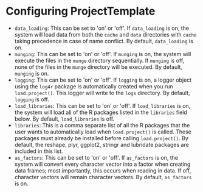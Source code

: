 # Configuring ProjectTemplate

* `data_loading`: This can be set to 'on' or 'off'. If `data_loading` is on, the system will load data from both the `cache` and `data` directories with `cache` taking precedence in case of name conflict. By default, `data_loading` is on.
* `munging`: This can be set to 'on' or 'off'. If `munging` is on, the system will execute the files in the `munge` directory sequentially. If `munging` is off, none of the files in the `munge` directory will be executed. By default, `munging` is on.
* `logging`: This can be set to 'on' or 'off'. If `logging` is on, a logger object using the `log4r` package is automatically created when you run `load.project()`. This logger will write to the `logs` directory. By default, `logging` is off.
* `load_libraries`: This can be set to 'on' or 'off'. If `load_libraries` is on, the system will load all of the R packages listed in the `libraries` field below. By default, `load_libraries` is off.
* `libraries`: This is a comma separate list of all the R packages that the user wants to automatically load when `load.project()` is called. These packages must already be installed before calling `load.project()`. By default, the reshape, plyr, ggplot2, stringr and lubridate packages are included in this list.
* `as_factors`: This can be set to 'on' or 'off'. If `as_factors` is on, the system will convert every character vector into a factor when creating data frames; most importantly, this occurs when reading in data. If off, character vectors will remain character vectors. By default, `as_factors` is on.
